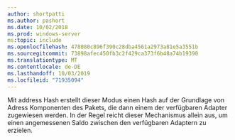 ```yaml
---
author: shortpatti
ms.author: pashort
ms.date: 10/02/2018
ms.prod: windows-server
ms:topic: include
ms.openlocfilehash: 478080c896f390c28dba4561a2973a81e5a3551b
ms.sourcegitcommit: 73898afec450fb3c2f429ca373f6b48a74b19390
ms.translationtype: MT
ms.contentlocale: de-DE
ms.lasthandoff: 10/03/2019
ms.locfileid: "71935094"
---
```

Mit address Hash erstellt dieser Modus einen Hash auf der Grundlage von Adress Komponenten des Pakets, die dann einem der verfügbaren Adapter zugewiesen werden. In der Regel reicht dieser Mechanismus allein aus, um einen angemessenen Saldo zwischen den verfügbaren Adaptern zu erzielen.